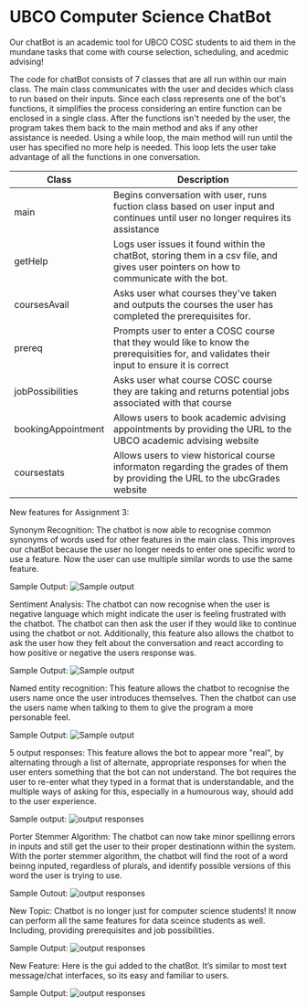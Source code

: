 # UBCO Computer Science ChatBot

Our chatBot is an academic tool for UBCO COSC students to aid them in the mundane tasks that come with course selection, scheduling, and acedmic advising!

The code for chatBot consists of 7 classes that are all run within our main class. The main class communicates with the user and decides which class to run based on their inputs. Since each class represents one of the bot's functions, it simplifies the process considering an entire function can be enclosed in a single class. After the functions isn't needed by the user, the program takes them back to the main method and aks if any other assistance is needed. Using a while loop, the main method will run until the user has specified no more help is needed. This loop lets the user take advantage of all the functions in one conversation.


| Class | Description |
| ----------- | ----------- |
| main | Begins conversation with user, runs fuction class based on user input and continues until user no longer requires its assistance |
| getHelp | Logs user issues it found within the chatBot, storing them in a csv file, and gives user pointers on how to communicate with the bot.  |
| coursesAvail | Asks user what courses they've taken and outputs the courses the user has completed the prerequisites for. |
| prereq | Prompts user to enter a COSC course that they would like to know the prerequisities for, and validates their input to ensure it is correct |
| jobPossibilities | Asks user what course COSC course they are taking and returns potential jobs associated with that course |
| bookingAppointment | Allows users to book academic advising appointments by providing the URL to the UBCO academic advising website | 
| coursestats | Allows users to view historical course informaton regarding the grades of them by providing the URL to the ubcGrades website | 

New features for Assignment 3:

Synonym Recognition:
The chatbot is now able to recognise common synonyms of words used for other features in the main class. This improves our chatBot because the user no longer needs to enter one specific word to use a feature. Now the user can use multiple similar words to use the same feature. 

Sample Output:
![Sample output](Images/synonym_sample.PNG)

Sentiment Analysis:
The chatbot can now recognise when the user is negative language which might indicate the user is feeling frustrated with the chatbot. The chatbot can then ask the user if they would like to continue using the chatbot or not. Additionally, this feature also allows the chatbot to ask the user how they felt about the conversation and react according to how positive or negative the users response was.

Sample Output:
![Sample output](Images/sentiment_sample.PNG)

Named entity recognition:
This feature allows the chatbot to recognise the users name once the user introduces themselves. Then the chatbot can use the users name when talking to them to give the program a more personable feel. 

Sample Output:
![Sample output](Images/ner_sample.PNG)

5 output responses:
This feature allows the bot to appear more "real", by alternating through a list of alternate, appropriate responses for when the user enters something that the bot can not understand. The bot requires the user to re-enter what they typed in a format that is understandable, and the multiple ways of asking for this, especially in a humourous way, should add to the user experience.

Sample output:
![output responses](Images/alternate_responses.png)

Porter Stemmer Algorithm:
The chatbot can now take minor spellinng errors in inputs and still get the user to their proper destinationn within the system. With the porter stemmer algorithm, the chatbot will find the root of a word beinng inputed, regardless of plurals, and identify possible versions of this word the user is trying to use.

Sample Outout:
![output responses](Images/porter_stemmer.png)

New Topic:
Chatbot is no longer just for computer science students! It nnow can perform all the same features for data sceince students as well. Including, providing prerequisites and job possibilities.

Sample Output:
![output responses](Images/Data_topic.png)

New Feature:
Here is the gui added to the chatBot. It’s similar to most text message/chat interfaces, so its easy and familiar to users.

Sample Output:
![output responses](Images/gui.png)
